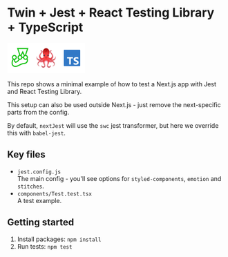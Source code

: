 # Twin + Jest + React Testing Library + TypeScript

<p><a href="https://jestjs.io/" target="_blank"><img src="../.github/jest.svg" alt="Jest" width="60" height="70"></a><a href="https://testing-library.com/docs/react-testing-library/intro/" target="_blank"><img src="../.github/react-testing-library.svg" alt="React Testing Library" width="60" height="70"></a><a href="https://www.typescriptlang.org/" target="_blank"><img src="../.github/typescript.svg" alt="TypeScript" width="60" height="70"></a>
</p>

This repo shows a minimal example of how to test a Next.js app with Jest and React Testing Library.

This setup can also be used outside Next.js - just remove the next-specific parts from the config.

By default, `nextJest` will use the `swc` jest transformer, but here we override this with `babel-jest`.

## Key files

- `jest.config.js`<br/>The main config - you'll see options for `styled-components`, `emotion` and `stitches`.
- `components/Test.test.tsx`<br/>A test example.

## Getting started

1. Install packages: `npm install`
2. Run tests: `npm test`
